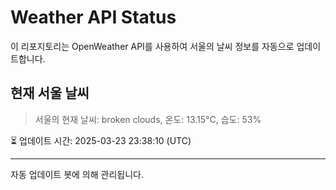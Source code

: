 
# Weather API Status

이 리포지토리는 OpenWeather API를 사용하여 서울의 날씨 정보를 자동으로 업데이트합니다.

## 현재 서울 날씨
> 서울의 현재 날씨: broken clouds, 온도: 13.15°C, 습도: 53%

⏳ 업데이트 시간: 2025-03-23 23:38:10 (UTC)

---
자동 업데이트 봇에 의해 관리됩니다.
